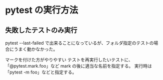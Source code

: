 # pytest の実行方法

## 失敗したテストのみ実行

pytest --last-failed
で出来ることになっているが、フォルダ指定のテストの場合にうまく動かなかった。

マークを付けた方がやりやすい
テストを再実行したいテストに、「@pytest.mark.foo」など mark の後に適当な名前を指定する。
実行時は「pytest -m foo」などと指定する。
